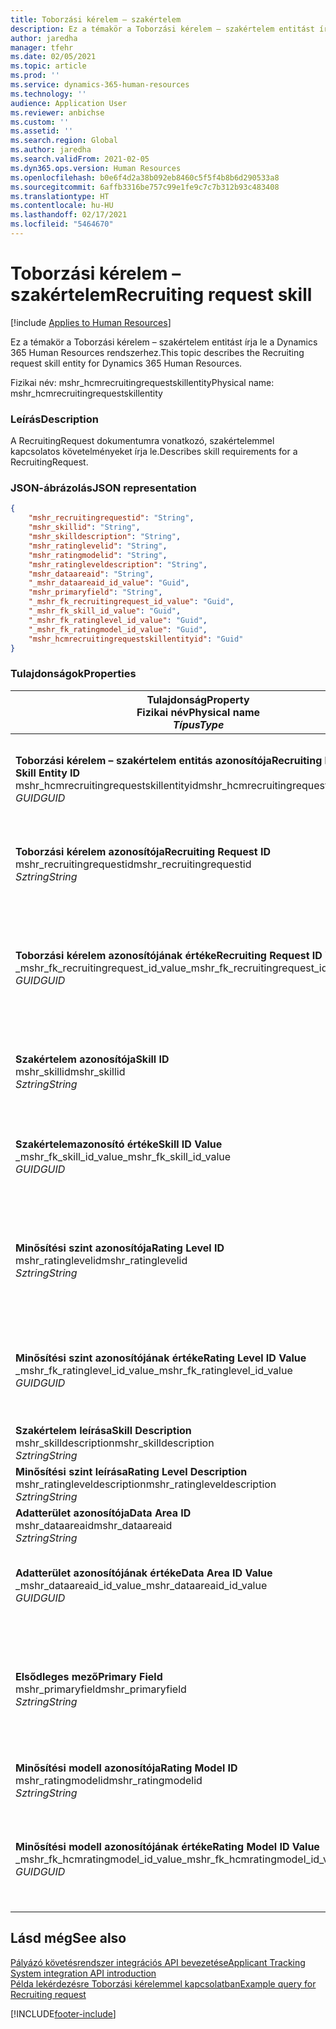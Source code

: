 ```yaml
---
title: Toborzási kérelem – szakértelem
description: Ez a témakör a Toborzási kérelem – szakértelem entitást írja le a Dynamics 365 Human Resources rendszerhez.
author: jaredha
manager: tfehr
ms.date: 02/05/2021
ms.topic: article
ms.prod: ''
ms.service: dynamics-365-human-resources
ms.technology: ''
audience: Application User
ms.reviewer: anbichse
ms.custom: ''
ms.assetid: ''
ms.search.region: Global
ms.author: jaredha
ms.search.validFrom: 2021-02-05
ms.dyn365.ops.version: Human Resources
ms.openlocfilehash: b0e6f4d2a38b092eb8460c5f5f4b8b6d290533a8
ms.sourcegitcommit: 6affb3316be757c99e1fe9c7c7b312b93c483408
ms.translationtype: HT
ms.contentlocale: hu-HU
ms.lasthandoff: 02/17/2021
ms.locfileid: "5464670"
---
```

# <a name="recruiting-request-skill"></a><span data-ttu-id="1d762-103">Toborzási kérelem – szakértelem</span><span class="sxs-lookup"><span data-stu-id="1d762-103">Recruiting request skill</span></span>

[!include [Applies to Human Resources](../includes/applies-to-hr.md)]

<span data-ttu-id="1d762-104">Ez a témakör a Toborzási kérelem – szakértelem entitást írja le a Dynamics 365 Human Resources rendszerhez.</span><span class="sxs-lookup"><span data-stu-id="1d762-104">This topic describes the Recruiting request skill entity for Dynamics 365 Human Resources.</span></span>

<span data-ttu-id="1d762-105">Fizikai név: mshr_hcmrecruitingrequestskillentity</span><span class="sxs-lookup"><span data-stu-id="1d762-105">Physical name: mshr_hcmrecruitingrequestskillentity</span></span>

### <a name="description"></a><span data-ttu-id="1d762-106">Leírás</span><span class="sxs-lookup"><span data-stu-id="1d762-106">Description</span></span>

<span data-ttu-id="1d762-107">A RecruitingRequest dokumentumra vonatkozó, szakértelemmel kapcsolatos követelményeket írja le.</span><span class="sxs-lookup"><span data-stu-id="1d762-107">Describes skill requirements for a RecruitingRequest.</span></span>

### <a name="json-representation"></a><span data-ttu-id="1d762-108">JSON-ábrázolás</span><span class="sxs-lookup"><span data-stu-id="1d762-108">JSON representation</span></span>

```json
{
    "mshr_recruitingrequestid": "String",
    "mshr_skillid": "String",
    "mshr_skilldescription": "String",
    "mshr_ratinglevelid": "String",
    "mshr_ratingmodelid": "String",
    "mshr_ratingleveldescription": "String",
    "mshr_dataareaid": "String",
    "_mshr_dataareaid_id_value": "Guid",
    "mshr_primaryfield": "String",
    "_mshr_fk_recruitingrequest_id_value": "Guid",
    "_mshr_fk_skill_id_value": "Guid",
    "_mshr_fk_ratinglevel_id_value": "Guid",
    "_mshr_fk_ratingmodel_id_value": "Guid",
    "mshr_hcmrecruitingrequestskillentityid": "Guid"
}
```

### <a name="properties"></a><span data-ttu-id="1d762-109">Tulajdonságok</span><span class="sxs-lookup"><span data-stu-id="1d762-109">Properties</span></span>

| <span data-ttu-id="1d762-110">Tulajdonság</span><span class="sxs-lookup"><span data-stu-id="1d762-110">Property</span></span><br><span data-ttu-id="1d762-111">**Fizikai név**</span><span class="sxs-lookup"><span data-stu-id="1d762-111">**Physical name**</span></span><br><span data-ttu-id="1d762-112">**_Típus_**</span><span class="sxs-lookup"><span data-stu-id="1d762-112">**_Type_**</span></span> | <span data-ttu-id="1d762-113">Használat</span><span class="sxs-lookup"><span data-stu-id="1d762-113">Use</span></span> | <span data-ttu-id="1d762-114">Leírás</span><span class="sxs-lookup"><span data-stu-id="1d762-114">Description</span></span> |
| --- | --- | --- |
| <span data-ttu-id="1d762-115">**Toborzási kérelem – szakértelem entitás azonosítója**</span><span class="sxs-lookup"><span data-stu-id="1d762-115">**Recruiting Request Skill Entity ID**</span></span><br><span data-ttu-id="1d762-116">mshr_hcmrecruitingrequestskillentityid</span><span class="sxs-lookup"><span data-stu-id="1d762-116">mshr_hcmrecruitingrequestskillentityid</span></span><br><span data-ttu-id="1d762-117">*GUID*</span><span class="sxs-lookup"><span data-stu-id="1d762-117">*GUID*</span></span> | <span data-ttu-id="1d762-118">Írásvédett</span><span class="sxs-lookup"><span data-stu-id="1d762-118">Read-only</span></span><br><span data-ttu-id="1d762-119">Szükséges</span><span class="sxs-lookup"><span data-stu-id="1d762-119">Required</span></span> | <span data-ttu-id="1d762-120">A **Toborzási kérelem – szakértelem** rekord rendszer által generált egyedi azonosítója.</span><span class="sxs-lookup"><span data-stu-id="1d762-120">System-generated unique identifier for the **Recruiting Request Skill** record.</span></span> |
| <span data-ttu-id="1d762-121">**Toborzási kérelem azonosítója**</span><span class="sxs-lookup"><span data-stu-id="1d762-121">**Recruiting Request ID**</span></span><br><span data-ttu-id="1d762-122">mshr_recruitingrequestid</span><span class="sxs-lookup"><span data-stu-id="1d762-122">mshr_recruitingrequestid</span></span><br><span data-ttu-id="1d762-123">*Sztring*</span><span class="sxs-lookup"><span data-stu-id="1d762-123">*String*</span></span> | <span data-ttu-id="1d762-124">Írás egyszer</span><span class="sxs-lookup"><span data-stu-id="1d762-124">Write-once</span></span><br><span data-ttu-id="1d762-125">Szükséges</span><span class="sxs-lookup"><span data-stu-id="1d762-125">Required</span></span> | <span data-ttu-id="1d762-126">A társított toborzási kérelem felhasználó által olvasható egyedi azonosítója.</span><span class="sxs-lookup"><span data-stu-id="1d762-126">The user-readable unique identifier of the associated recruiting request.</span></span> |
| <span data-ttu-id="1d762-127">**Toborzási kérelem azonosítójának értéke**</span><span class="sxs-lookup"><span data-stu-id="1d762-127">**Recruiting Request ID Value**</span></span><br><span data-ttu-id="1d762-128">_mshr_fk_recruitingrequest_id_value</span><span class="sxs-lookup"><span data-stu-id="1d762-128">_mshr_fk_recruitingrequest_id_value</span></span><br><span data-ttu-id="1d762-129">*GUID*</span><span class="sxs-lookup"><span data-stu-id="1d762-129">*GUID*</span></span> | <span data-ttu-id="1d762-130">Írásvédett</span><span class="sxs-lookup"><span data-stu-id="1d762-130">Read-only</span></span><br><span data-ttu-id="1d762-131">Szükséges</span><span class="sxs-lookup"><span data-stu-id="1d762-131">Required</span></span><br> <span data-ttu-id="1d762-132">Idegen kulcs: mshr_hcmrecruitingrequestentityid / mshr_hcmrecruitingrequestentity entitás</span><span class="sxs-lookup"><span data-stu-id="1d762-132">Foreign key: mshr_hcmrecruitingrequestentityid of mshr_hcmrecruitingrequestentity entity</span></span> | <span data-ttu-id="1d762-133">A társított toborzási kérelem rendszer által generált egyedi azonosítója.</span><span class="sxs-lookup"><span data-stu-id="1d762-133">System-generated unique identifier of the associated recruiting request.</span></span> |
| <span data-ttu-id="1d762-134">**Szakértelem azonosítója**</span><span class="sxs-lookup"><span data-stu-id="1d762-134">**Skill ID**</span></span><br><span data-ttu-id="1d762-135">mshr_skillid</span><span class="sxs-lookup"><span data-stu-id="1d762-135">mshr_skillid</span></span><br><span data-ttu-id="1d762-136">*Sztring*</span><span class="sxs-lookup"><span data-stu-id="1d762-136">*String*</span></span><br> | <span data-ttu-id="1d762-137">Írás egyszer</span><span class="sxs-lookup"><span data-stu-id="1d762-137">Write-once</span></span><br><span data-ttu-id="1d762-138">Szükséges</span><span class="sxs-lookup"><span data-stu-id="1d762-138">Required</span></span> | <span data-ttu-id="1d762-139">A szükséges szakértelem felhasználó által olvasható egyedi azonosítója.</span><span class="sxs-lookup"><span data-stu-id="1d762-139">The user-readable unique identifier of the required skill.</span></span> |
| <span data-ttu-id="1d762-140">**Szakértelemazonosító értéke**</span><span class="sxs-lookup"><span data-stu-id="1d762-140">**Skill ID Value**</span></span><br><span data-ttu-id="1d762-141">_mshr_fk_skill_id_value</span><span class="sxs-lookup"><span data-stu-id="1d762-141">_mshr_fk_skill_id_value</span></span><br><span data-ttu-id="1d762-142">*GUID*</span><span class="sxs-lookup"><span data-stu-id="1d762-142">*GUID*</span></span> | <span data-ttu-id="1d762-143">Írásvédett</span><span class="sxs-lookup"><span data-stu-id="1d762-143">Read-only</span></span><br><span data-ttu-id="1d762-144">Szükséges</span><span class="sxs-lookup"><span data-stu-id="1d762-144">Required</span></span><br><span data-ttu-id="1d762-145">Idegen kulcs: mshr_hcmskillentityid / mshr_hcmskillentity entitás</span><span class="sxs-lookup"><span data-stu-id="1d762-145">Foreign key: mshr_hcmskillentityid of mshr_hcmskillentity entity</span></span> | <span data-ttu-id="1d762-146">A szükséges szakértelem rendszer által generált egyedi azonosítója.</span><span class="sxs-lookup"><span data-stu-id="1d762-146">System-generated unique identifier of the required skill.</span></span> |
| <span data-ttu-id="1d762-147">**Minősítési szint azonosítója**</span><span class="sxs-lookup"><span data-stu-id="1d762-147">**Rating Level ID**</span></span><br><span data-ttu-id="1d762-148">mshr_ratinglevelid</span><span class="sxs-lookup"><span data-stu-id="1d762-148">mshr_ratinglevelid</span></span><br><span data-ttu-id="1d762-149">*Sztring*</span><span class="sxs-lookup"><span data-stu-id="1d762-149">*String*</span></span> | <span data-ttu-id="1d762-150">Írás egyszer</span><span class="sxs-lookup"><span data-stu-id="1d762-150">Write-once</span></span><br><span data-ttu-id="1d762-151">Választható</span><span class="sxs-lookup"><span data-stu-id="1d762-151">Optional</span></span> | <span data-ttu-id="1d762-152">Az álláshoz kiválasztott szükséges szakértelem szintjének értéke a szakértelemhez rendelt minősítési modell alapján.</span><span class="sxs-lookup"><span data-stu-id="1d762-152">The required skill level value selected for the job, based on the rating model assigned to the skill.</span></span> |
| <span data-ttu-id="1d762-153">**Minősítési szint azonosítójának értéke**</span><span class="sxs-lookup"><span data-stu-id="1d762-153">**Rating Level ID Value**</span></span><br><span data-ttu-id="1d762-154">_mshr_fk_ratinglevel_id_value</span><span class="sxs-lookup"><span data-stu-id="1d762-154">_mshr_fk_ratinglevel_id_value</span></span><br><span data-ttu-id="1d762-155">*GUID*</span><span class="sxs-lookup"><span data-stu-id="1d762-155">*GUID*</span></span> | <span data-ttu-id="1d762-156">Írásvédett</span><span class="sxs-lookup"><span data-stu-id="1d762-156">Read-only</span></span><br><span data-ttu-id="1d762-157">Választható</span><span class="sxs-lookup"><span data-stu-id="1d762-157">Optional</span></span><br><span data-ttu-id="1d762-158">Idegen kulcs: mshr_hcmratinglevelentityid / mshr_hcmratinglevelentity entitás</span><span class="sxs-lookup"><span data-stu-id="1d762-158">Foreign key: mshr_hcmratinglevelentityid of mshr_hcmratinglevelentity entity</span></span> | <span data-ttu-id="1d762-159">A szint rendszer által generált egyedi azonosítója.</span><span class="sxs-lookup"><span data-stu-id="1d762-159">System-generated unique identifier for the level.</span></span> |
| <span data-ttu-id="1d762-160">**Szakértelem leírása**</span><span class="sxs-lookup"><span data-stu-id="1d762-160">**Skill Description**</span></span><br><span data-ttu-id="1d762-161">mshr_skilldescription</span><span class="sxs-lookup"><span data-stu-id="1d762-161">mshr_skilldescription</span></span><br><span data-ttu-id="1d762-162">*Sztring*</span><span class="sxs-lookup"><span data-stu-id="1d762-162">*String*</span></span> | <span data-ttu-id="1d762-163">Írásvédett</span><span class="sxs-lookup"><span data-stu-id="1d762-163">Read-only</span></span><br><span data-ttu-id="1d762-164">Szükséges</span><span class="sxs-lookup"><span data-stu-id="1d762-164">Required</span></span> | <span data-ttu-id="1d762-165">A szakértelem leírása.</span><span class="sxs-lookup"><span data-stu-id="1d762-165">The skill description.</span></span> |
| <span data-ttu-id="1d762-166">**Minősítési szint leírása**</span><span class="sxs-lookup"><span data-stu-id="1d762-166">**Rating Level Description**</span></span><br><span data-ttu-id="1d762-167">mshr_ratingleveldescription</span><span class="sxs-lookup"><span data-stu-id="1d762-167">mshr_ratingleveldescription</span></span><br><span data-ttu-id="1d762-168">*Sztring*</span><span class="sxs-lookup"><span data-stu-id="1d762-168">*String*</span></span> | <span data-ttu-id="1d762-169">Írásvédett</span><span class="sxs-lookup"><span data-stu-id="1d762-169">Read-only</span></span><br><span data-ttu-id="1d762-170">Választható</span><span class="sxs-lookup"><span data-stu-id="1d762-170">Optional</span></span> | <span data-ttu-id="1d762-171">A kiválasztott szakértelmi szint leírása.</span><span class="sxs-lookup"><span data-stu-id="1d762-171">The description of the selected skill level.</span></span> |
| <span data-ttu-id="1d762-172">**Adatterület azonosítója**</span><span class="sxs-lookup"><span data-stu-id="1d762-172">**Data Area ID**</span></span><br><span data-ttu-id="1d762-173">mshr_dataareaid</span><span class="sxs-lookup"><span data-stu-id="1d762-173">mshr_dataareaid</span></span><br><span data-ttu-id="1d762-174">*Sztring*</span><span class="sxs-lookup"><span data-stu-id="1d762-174">*String*</span></span> | <span data-ttu-id="1d762-175">Olvasás/írás</span><span class="sxs-lookup"><span data-stu-id="1d762-175">Read/write</span></span><br><span data-ttu-id="1d762-176">Választható</span><span class="sxs-lookup"><span data-stu-id="1d762-176">Optional</span></span> | <span data-ttu-id="1d762-177">Megadja a jogi személyt (vállalatot).</span><span class="sxs-lookup"><span data-stu-id="1d762-177">Specifies the legal entity (company).</span></span> |
| <span data-ttu-id="1d762-178">**Adatterület azonosítójának értéke**</span><span class="sxs-lookup"><span data-stu-id="1d762-178">**Data Area ID Value**</span></span><br><span data-ttu-id="1d762-179">_mshr_dataareaid_id_value</span><span class="sxs-lookup"><span data-stu-id="1d762-179">_mshr_dataareaid_id_value</span></span><br><span data-ttu-id="1d762-180">*GUID*</span><span class="sxs-lookup"><span data-stu-id="1d762-180">*GUID*</span></span> | <span data-ttu-id="1d762-181">Írásvédett</span><span class="sxs-lookup"><span data-stu-id="1d762-181">Read-only</span></span><br><span data-ttu-id="1d762-182">Választható</span><span class="sxs-lookup"><span data-stu-id="1d762-182">Optional</span></span><br><span data-ttu-id="1d762-183">Idegen kulcs: cdm_companyid / cdm_company entitás</span><span class="sxs-lookup"><span data-stu-id="1d762-183">Foreign key: cdm_companyid of cdm_company entity</span></span> | <span data-ttu-id="1d762-184">A jogi személyt (vállalatot) azonosító, rendszer által generált GUID-érték.</span><span class="sxs-lookup"><span data-stu-id="1d762-184">System-generated GUID value identifying the legal entity (company).</span></span> |
| <span data-ttu-id="1d762-185">**Elsődleges mező**</span><span class="sxs-lookup"><span data-stu-id="1d762-185">**Primary Field**</span></span><br><span data-ttu-id="1d762-186">mshr_primaryfield</span><span class="sxs-lookup"><span data-stu-id="1d762-186">mshr_primaryfield</span></span><br><span data-ttu-id="1d762-187">*Sztring*</span><span class="sxs-lookup"><span data-stu-id="1d762-187">*String*</span></span> | <span data-ttu-id="1d762-188">Írásvédett</span><span class="sxs-lookup"><span data-stu-id="1d762-188">Read-only</span></span><br><span data-ttu-id="1d762-189">Szükséges</span><span class="sxs-lookup"><span data-stu-id="1d762-189">Required</span></span> | <span data-ttu-id="1d762-190">A toborzási kérelem értékének és a szakértelem azonosítójának összefűzése alternatív módszerként a rekord egyedi azonosítására.</span><span class="sxs-lookup"><span data-stu-id="1d762-190">Concatenation of Recruiting Request value and Skill ID as another method to uniquely identify the record.</span></span> |
| <span data-ttu-id="1d762-191">**Minősítési modell azonosítója**</span><span class="sxs-lookup"><span data-stu-id="1d762-191">**Rating Model ID**</span></span><br><span data-ttu-id="1d762-192">mshr_ratingmodelid</span><span class="sxs-lookup"><span data-stu-id="1d762-192">mshr_ratingmodelid</span></span><br><span data-ttu-id="1d762-193">*Sztring*</span><span class="sxs-lookup"><span data-stu-id="1d762-193">*String*</span></span> | <span data-ttu-id="1d762-194">Olvasás/írás</span><span class="sxs-lookup"><span data-stu-id="1d762-194">Read-write</span></span><br><span data-ttu-id="1d762-195">Szükséges</span><span class="sxs-lookup"><span data-stu-id="1d762-195">Required</span></span> | <span data-ttu-id="1d762-196">A szakértelem minősítésére használt minősítési modell.</span><span class="sxs-lookup"><span data-stu-id="1d762-196">The rating model used to rate the skill.</span></span> |
| <span data-ttu-id="1d762-197">**Minősítési modell azonosítójának értéke**</span><span class="sxs-lookup"><span data-stu-id="1d762-197">**Rating Model ID Value**</span></span><br><span data-ttu-id="1d762-198">_mshr_fk_hcmratingmodel_id_value</span><span class="sxs-lookup"><span data-stu-id="1d762-198">_mshr_fk_hcmratingmodel_id_value</span></span><br><span data-ttu-id="1d762-199">*GUID*</span><span class="sxs-lookup"><span data-stu-id="1d762-199">*GUID*</span></span> | <span data-ttu-id="1d762-200">Írásvédett</span><span class="sxs-lookup"><span data-stu-id="1d762-200">Read-only</span></span><br><span data-ttu-id="1d762-201">Szükséges</span><span class="sxs-lookup"><span data-stu-id="1d762-201">Required</span></span><br><span data-ttu-id="1d762-202">Idegen kulcs: mshr_hcmratingmodelentityid / mshr_hcmratingmodelentity entitás</span><span class="sxs-lookup"><span data-stu-id="1d762-202">Foreign key: mshr_hcmratingmodelentityid of mshr_hcmratingmodelentity entity</span></span> | <span data-ttu-id="1d762-203">A szakértelem minősítésére használt minősítési modell rendszer által generált egyedi azonosítója.</span><span class="sxs-lookup"><span data-stu-id="1d762-203">System-generated unique identifier of the rating model used to rate the skill.</span></span> |

## <a name="see-also"></a><span data-ttu-id="1d762-204">Lásd még</span><span class="sxs-lookup"><span data-stu-id="1d762-204">See also</span></span>

[<span data-ttu-id="1d762-205">Pályázó követésrendszer integrációs API bevezetése</span><span class="sxs-lookup"><span data-stu-id="1d762-205">Applicant Tracking System integration API introduction</span></span>](hr-admin-integration-ats-api-introduction.md)<br>
[<span data-ttu-id="1d762-206">Példa lekérdezésre Toborzási kérelemmel kapcsolatban</span><span class="sxs-lookup"><span data-stu-id="1d762-206">Example query for Recruiting request</span></span>](hr-admin-integration-ats-api-recruiting-request-example-query.md)


[!INCLUDE[footer-include](../includes/footer-banner.md)]